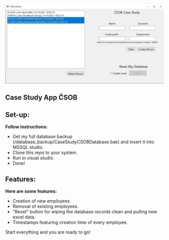 ![app_banner](/github_assets/app_banner.jpg)

## Case Study App ČSOB

## Set-up:
  <b>Follow instructions:</b>
  - Get my full database backup (/database_backup/CaseStudyCSOBDatabase.bak) and insert it into MSSQL studio.
  - Clone this repo to your system.
  - Run in visual studio.
  - Done!

## Features:
 <b>Here are some features:</b>
 - Creation of new employees.
 - Removal of existing employees.
 - "Reset" button for wiping the database records clean and pulling new excel data.
 - Timestamps featuring creation time of every employee.
 
 
Start everything and you are ready to go!
